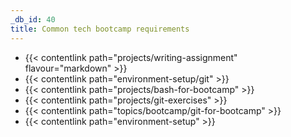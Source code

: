 ```yaml
---
_db_id: 40
title: Common tech bootcamp requirements
---
```


- {{< contentlink path="projects/writing-assignment" flavour="markdown" >}}
- {{< contentlink path="environment-setup/git" >}}
- {{< contentlink path="projects/bash-for-bootcamp" >}}
- {{< contentlink path="projects/git-exercises" >}}
- {{< contentlink path="topics/bootcamp/git-for-bootcamp" >}}
- {{< contentlink path="environment-setup" >}}

